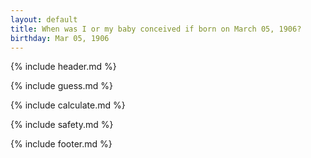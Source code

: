 ```yaml
---
layout: default
title: When was I or my baby conceived if born on March 05, 1906?
birthday: Mar 05, 1906
---
```


{% include header.md %}

{% include guess.md %}

{% include calculate.md %}

{% include safety.md %}

{% include footer.md %}



